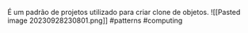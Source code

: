 É um padrão de projetos utilizado para criar clone de objetos.
![[Pasted image 20230928230801.png]]
#patterns #computing